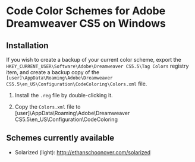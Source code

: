 # Code Color Schemes for Adobe Dreamweaver CS5 on Windows

## Installation

If you wish to create a backup of your current color scheme, export the `HKEY_CURRENT_USER\Software\Adobe\Dreamweaver CS5.5\Tag Colors` registry item, and create a backup copy of the `[user]\AppData\Roaming\Adobe\Dreamweaver CS5.5\en_US\Configuration\CodeColoring\Colors.xml` file.

1. Install the `.reg` file by double-clicking it.

2. Copy the `Colors.xml` file to [user]\AppData\Roaming\Adobe\Dreamweaver CS5.5\en_US\Configuration\CodeColoring

## Schemes currently available

* Solarized (light): http://ethanschoonover.com/solarized